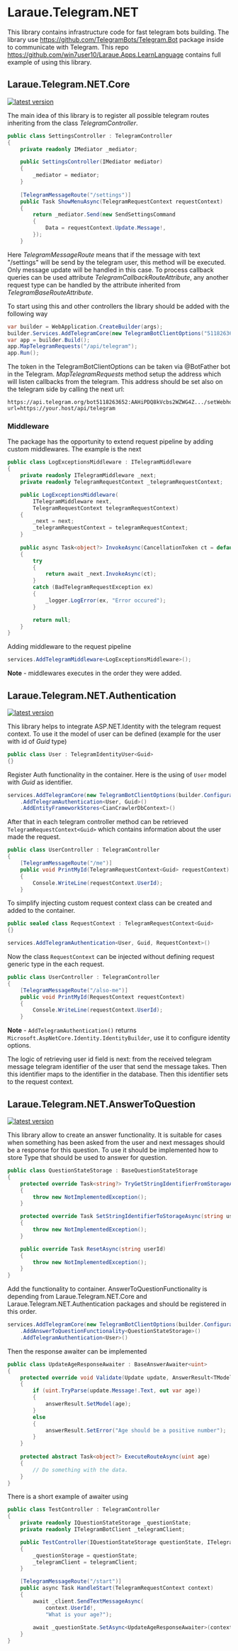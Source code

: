 # Laraue.Telegram.NET

This library contains infrastructure code for fast telegram bots building. The library use https://github.com/TelegramBots/Telegram.Bot package inside to communicate with Telegram.
This repo https://github.com/win7user10/Laraue.Apps.LearnLanguage contains full example of using this library.

## Laraue.Telegram.NET.Core

[![latest version](https://img.shields.io/nuget/v/Laraue.Telegram.NET.Core)](https://www.nuget.org/packages/Laraue.Telegram.NET.Core)

The main idea of this library is to register all possible telegram routes inheriting from the class _TelegramController_.

```csharp
public class SettingsController : TelegramController
{
    private readonly IMediator _mediator;

    public SettingsController(IMediator mediator)
    {
        _mediator = mediator;
    }
    
    [TelegramMessageRoute("/settings")]
    public Task ShowMenuAsync(TelegramRequestContext requestContext)
    {
        return _mediator.Send(new SendSettingsCommand
        {
            Data = requestContext.Update.Message!,
        });
    }
```

Here _TelegramMessageRoute_ means that if the message with text "/settings" will be send by the telegram user, this method will be executed. Only message update will be handled in this case.
To process callback queries can be used attribute _TelegramCallbackRouteAttribute_, any another request type can be handled by the attribute inherited from _TelegramBaseRouteAttribute_.

To start using this and other controllers the library should be added with the following way
```csharp
var builder = WebApplication.CreateBuilder(args);
builder.Services.AddTelegramCore(new TelegramBotClientOptions("5118263652:AAHiPDQ8kVcbs2WZWG4Z..."));
var app = builder.Build();
app.MapTelegramRequests("/api/telegram");
app.Run();
```

The token in the TelegramBotClientOptions can be taken via @BotFather bot in the Telegram.
_MapTelegramRequests_ method setup the address which will listen callbacks from the telegram.
This address should be set also on the telegram side by calling the next url:
```
https://api.telegram.org/bot5118263652:AAHiPDQ8kVcbs2WZWG4Z.../setWebhook?url=https://your.host/api/telegram
```

### Middleware
The package has the opportunity to extend request pipeline by adding custom middlewares. The example is the next
```csharp
public class LogExceptionsMiddleware : ITelegramMiddleware
{
    private readonly ITelegramMiddleware _next;
    private readonly TelegramRequestContext _telegramRequestContext;

    public LogExceptionsMiddleware(
        ITelegramMiddleware next,
        TelegramRequestContext telegramRequestContext)
    {
        _next = next;
        _telegramRequestContext = telegramRequestContext;
    }
    
    public async Task<object?> InvokeAsync(CancellationToken ct = default)
    {
        try
        {
            return await _next.InvokeAsync(ct);
        }
        catch (BadTelegramRequestException ex)
        {
            _logger.LogError(ex, "Error occured");
        }

        return null;
    }
}
```
Adding middleware to the request pipeline
```csharp
services.AddTelegramMiddleware<LogExceptionsMiddleware>();
```
**Note** - middlewares executes in the order they were added.

## Laraue.Telegram.NET.Authentication

[![latest version](https://img.shields.io/nuget/v/Laraue.Telegram.NET.Authentication)](https://www.nuget.org/packages/Laraue.Telegram.NET.Authentication)

This library helps to integrate ASP.NET.Identity with the telegram request context.
To use it the model of user can be defined (example for the user with id of _Guid_ type)
```csharp
public class User : TelegramIdentityUser<Guid>
{}

```
Register Auth functionality in the container. Here is the using of ```User``` model with _Guid_ as identifier.
```csharp
services.AddTelegramCore(new TelegramBotClientOptions(builder.Configuration["Telegram:Token"]!))
    .AddTelegramAuthentication<User, Guid>()
    .AddEntityFrameworkStores<CianCrawlerDbContext>()
```

After that in each telegram controller method can be retrieved ```TelegramRequestContext<Guid>``` which contains information 
about the user made the request.

```csharp
public class UserController : TelegramController
{
    [TelegramMessageRoute("/me")]
    public void PrintMyId(TelegramRequestContext<Guid> requestContext)
    {
        Console.WriteLine(requestContext.UserId);
    }
```

To simplify injecting custom request context class can be created and added to the container.
```csharp
public sealed class RequestContext : TelegramRequestContext<Guid>
{}
```

```csharp
services.AddTelegramAuthentication<User, Guid, RequestContext>()
```

Now the class ```RequestContext``` can be injected without defining request generic type in the each request.

```csharp
public class UserController : TelegramController
{
    [TelegramMessageRoute("/also-me")]
    public void PrintMyId(RequestContext requestContext)
    {
        Console.WriteLine(requestContext.UserId);
    }
```

**Note** - ```AddTelegramAuthentication()``` returns ```Microsoft.AspNetCore.Identity.IdentityBuilder```, use it to configure identity options.

The logic of retrieving user id field is next: from the received telegram message telegram identifier of the user that send the message takes.
Then this identifier maps to the identifier in the database. Then this identifier sets to the request context.

## Laraue.Telegram.NET.AnswerToQuestion

[![latest version](https://img.shields.io/nuget/v/Laraue.Telegram.NET.AnswerToQuestion)](https://www.nuget.org/packages/Laraue.Telegram.NET.AnswerToQuestion)

This library allow to create an answer functionality. It is suitable for cases when something has been asked from the user and 
next messages should be a response for this question. To use it should be implemented how to store Type that should be used to answer
for question.
```csharp
public class QuestionStateStorage : BaseQuestionStateStorage
{
    protected override Task<string?> TryGetStringIdentifierFromStorageAsync(string userId)
    {
        throw new NotImplementedException();
    }

    protected override Task SetStringIdentifierToStorageAsync(string userId, string id)
    {
        throw new NotImplementedException();
    }

    public override Task ResetAsync(string userId)
    {
        throw new NotImplementedException();
    }
}
```
Add the functionality to container. AnswerToQuestionFunctionality is depending from Laraue.Telegram.NET.Core and Laraue.Telegram.NET.Authentication packages
and should be registered in this order.
```csharp
services.AddTelegramCore(new TelegramBotClientOptions(builder.Configuration["Telegram:Token"]!))
    .AddAnswerToQuestionFunctionality<QuestionStateStorage>()
    .AddTelegramAuthentication<User>()
```
Then the response awaiter can be implemented
```csharp
public class UpdateAgeResponseAwaiter : BaseAnswerAwaiter<uint>
{
    protected override void Validate(Update update, AnswerResult<TModel> answerResult)
    {
        if (uint.TryParse(update.Message!.Text, out var age))
        {
            answerResult.SetModel(age);
        }
        else
        {
            answerResult.SetError("Age should be a positive number");
        }
    }
    
    protected abstract Task<object?> ExecuteRouteAsync(uint age)
    {
        // Do something with the data.
    }
}
```
There is a short example of awaiter using
```csharp
public class TestController : TelegramController
{
    private readonly IQuestionStateStorage _questionState;
    private readonly ITelegramBotClient _telegramClient;

    public TestController(IQuestionStateStorage questionState, ITelegramBotClient telegramClient)
    {
        _questionStorage = questionState;
        _telegramClient = telegramClient;
    }

    [TelegramMessageRoute("/start")]
    public async Task HandleStart(TelegramRequestContext context)
    {
        await _client.SendTextMessageAsync(
            context.UserId!,
            "What is your age?");
            
        await _questionState.SetAsync<UpdateAgeResponseAwaiter>(context.UserId);
    }
}
```